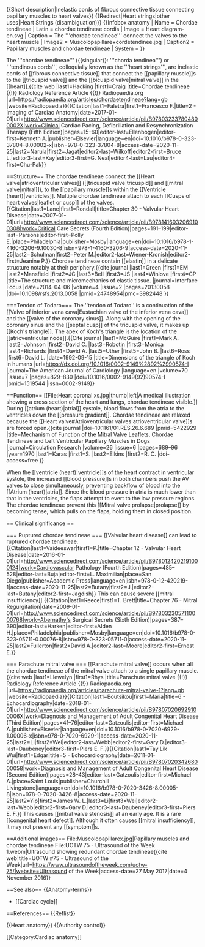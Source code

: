 {{Short description|Inelastic cords of fibrous connective tissue connecting papillary muscles to heart valves}}
{{Redirect|Heart strings|other uses|Heart Strings (disambiguation)}}
{{Infobox anatomy
| Name        = Chordae tendineae
| Latin       = chordae tendineae cordis
| Image       = Heart diagram-en.svg
| Caption     = The '''chordae tendineae''' connect the valves to the heart muscle
| Image2      = Muscolopapillare+cordetendinee.jpg
| Caption2    = Papillary muscles and chordae tendineae
| System      =
}}

The '''chordae tendineae''' ({{singular}}: '''chorda tendinea''') or '''tendinous cords''', colloquially known as the '''heart strings''', are inelastic cords of [[fibrous connective tissue]] that connect the [[papillary muscle]]s to the [[tricuspid valve]] and the [[bicuspid valve|mitral valve]] in the [[heart]].<ref name="Hacking">{{cite web |last1=Hacking |first1=Craig |title=Chordae tendineae {{!}} Radiology Reference Article {{!}} Radiopaedia.org |url=https://radiopaedia.org/articles/chordaetendineae?lang=gb |website=Radiopaedia}}</ref><ref name=":0">{{Citation|last1=Faletra|first1=Francesco F.|title=2 - Imaging of Cardiac Anatomy|date=2017-01-01|url=http://www.sciencedirect.com/science/article/pii/B978032337804800002X|work=Clinical Cardiac Pacing, Defibrillation and Resynchronization Therapy (Fifth Edition)|pages=15–60|editor-last=Ellenbogen|editor-first=Kenneth A.|publisher=Elsevier|language=en|doi=10.1016/b978-0-323-37804-8.00002-x|isbn=978-0-323-37804-8|access-date=2020-11-25|last2=Narula|first2=Jagat|editor2-last=Wilkoff|editor2-first=Bruce L.|editor3-last=Kay|editor3-first=G. Neal|editor4-last=Lau|editor4-first=Chu-Pak}}</ref>

==Structure==
The chordae tendineae connect the [[Heart valve|atrioventricular valves]] ([[tricuspid valve|tricuspid]] and [[mitral valve|mitral]]), to the [[papillary muscle]]s within the [[Ventricle (heart)|ventricles]].<ref name=":0" /> Multiple chordae tendineae attach to each [[Cusps of heart valves|leaflet or cusp]] of the valves.<ref>{{Citation|last1=Lane|first1=Rondall|title=Chapter 30 - Valvular Heart Disease|date=2007-01-01|url=http://www.sciencedirect.com/science/article/pii/B9781416032069100308|work=Critical Care Secrets (Fourth Edition)|pages=191–199|editor-last=Parsons|editor-first=Polly E.|place=Philadelphia|publisher=Mosby|language=en|doi=10.1016/b978-1-4160-3206-9.10030-8|isbn=978-1-4160-3206-9|access-date=2020-11-25|last2=Schulman|first2=Peter M.|editor2-last=Wiener-Kronish|editor2-first=Jeanine P.}}</ref> Chordae tendineae contain [[elastin]] in a delicate structure notably at their periphery.<ref name="Green">{{cite journal |last1=Green |first1=EM |last2=Mansfield |first2=JC |last3=Bell |first3=JS |last4=Winlove |first4=CP |title=The structure and micromechanics of elastic tissue. |journal=Interface Focus |date=2014-04-06 |volume=4 |issue=2 |pages=20130058 |doi=10.1098/rsfs.2013.0058 |pmid=24748954|pmc=3982448 }}</ref>

===Tendon of Todaro===
The ''tendon of Todaro'' is a continuation of the [[Valve of inferior vena cava|Eustachian valve of the inferior vena cava]] and the [[valve of the coronary sinus]]. Along with the opening of the coronary sinus and the [[septal cusp]] of the tricuspid valve, it makes up [[Koch's triangle]]. The apex of Koch's triangle is the location of the [[atrioventricular node]].<ref>{{Cite journal |last1=McGuire |first1=Mark A. |last2=Johnson |first2=David C. |last3=Robotin |first3=Monica |last4=Richards |first4=David A. |last5=Uther |first5=John B. |last6=Ross |first6=David L. |date=1992-09-15 |title=Dimensions of the triangle of Koch in humans |url=https://dx.doi.org/10.1016/0002-9149%2892%2990574-I |journal=The American Journal of Cardiology |language=en |volume=70 |issue=7 |pages=829–830 |doi=10.1016/0002-9149(92)90574-I |pmid=1519544 |issn=0002-9149}}</ref>

==Function==
[[File:Heart coronal xs.jpg|thumb|left|A medical illustration showing a cross section of the heart and lungs, chordae tendineae visible.]]
During [[atrium (heart)|atrial]] systole, blood flows from the atria to the ventricles down the [[pressure gradient]]. Chordae tendineae are relaxed because the [[Heart valve#Atrioventricular valves|atrioventricular valve]]s are forced open.<ref name=mechanism>{{cite journal |doi=10.1161/01.RES.26.6.689 |pmid=5422929 |title=Mechanism of Function of the Mitral Valve Leaflets, Chordae Tendineae and Left Ventricular Papillary Muscles in Dogs |journal=Circulation Research |volume=26 |issue=6 |pages=689–96 |year=1970 |last1=Karas |first1=S. |last2=Elkins |first2=R. C. |doi-access=free }}</ref>

When the [[ventricle (heart)|ventricle]]s of the heart contract in ventricular systole, the increased [[blood pressure]]s in both chambers push the AV valves to close simultaneously, preventing backflow of blood into the [[Atrium (heart)|atria]]. Since the blood pressure in atria is much lower than that in the ventricles, the flaps attempt to evert to the low pressure regions. The chordae tendineae prevent this [[Mitral valve prolapse|prolapse]] by becoming tense, which pulls on the flaps, holding them in closed position.<ref name=mechanism/>

== Clinical significance ==

=== Ruptured chordae tendineae ===
[[Valvular heart disease]] can lead to ruptured chordae tendineae.<ref name=":2">{{Citation|last1=Vaideeswar|first1=P.|title=Chapter 12 - Valvular Heart Disease|date=2016-01-01|url=http://www.sciencedirect.com/science/article/pii/B9780124202191000124|work=Cardiovascular Pathology (Fourth Edition)|pages=485–528|editor-last=Buja|editor-first=L. Maximilian|place=San Diego|publisher=Academic Press|language=en|isbn=978-0-12-420219-1|access-date=2020-11-25|last2=Butany|first2=J.|editor2-last=Butany|editor2-first=Jagdish}}</ref> This can cause severe [[mitral insufficiency]].<ref name=":2" /><ref>{{Citation|last1=Reece|first1=T. Brett|title=Chapter 76 - Mitral Regurgitation|date=2009-01-01|url=http://www.sciencedirect.com/science/article/pii/B9780323057110000768|work=Abernathy's Surgical Secrets (Sixth Edition)|pages=387–390|editor-last=Harken|editor-first=Alden H.|place=Philadelphia|publisher=Mosby|language=en|doi=10.1016/b978-0-323-05711-0.00076-8|isbn=978-0-323-05711-0|access-date=2020-11-25|last2=Fullerton|first2=David A.|editor2-last=Moore|editor2-first=Ernest E.}}</ref>

=== Parachute mitral valve ===
[[Parachute mitral valve]] occurs when all the chordae tendineae of the mitral valve attach to a single papillary muscle.<ref name="Llewelyn">{{cite web |last1=Llewelyn |first1=Rhys |title=Parachute mitral valve {{!}} Radiology Reference Article {{!}} Radiopaedia.org |url=https://radiopaedia.org/articles/parachute-mitral-valve-1?lang=gb |website=Radiopaedia}}</ref><ref name=":1">{{Citation|last1=Boutsikou|first1=Maria|title=6 - Echocardiography|date=2018-01-01|url=http://www.sciencedirect.com/science/article/pii/B978070206929100006X|work=Diagnosis and Management of Adult Congenital Heart Disease (Third Edition)|pages=41–76|editor-last=Gatzoulis|editor-first=Michael A.|publisher=Elsevier|language=en|doi=10.1016/b978-0-7020-6929-1.00006-x|isbn=978-0-7020-6929-1|access-date=2020-11-25|last2=Li|first2=Wei|editor2-last=Webb|editor2-first=Gary D.|editor3-last=Daubeney|editor3-first=Piers E. F.}}</ref><ref name=":3">{{Citation|last1=Tay Lik Wui|first1=Edgar|title=5 - Echocardiography|date=2011-01-01|url=http://www.sciencedirect.com/science/article/pii/B9780702034268000058|work=Diagnosis and Management of Adult Congenital Heart Disease (Second Edition)|pages=28–43|editor-last=Gatzoulis|editor-first=Michael A.|place=Saint Louis|publisher=Churchill Livingstone|language=en|doi=10.1016/b978-0-7020-3426-8.00005-8|isbn=978-0-7020-3426-8|access-date=2020-11-25|last2=Yip|first2=James W. L.|last3=Li|first3=Wei|editor2-last=Webb|editor2-first=Gary D.|editor3-last=Daubeney|editor3-first=Piers E. F.}}</ref> This causes [[mitral valve stenosis]] at an early age.<ref name=":1" /> It is a rare [[congenital heart defect]].<ref name=":3" /> Although it often causes [[mitral insufficiency]], it may not present any [[symptom]]s.<ref name=":1" />

==Additional images==
<gallery>
File:Muscolopapillarex.jpg|Papillary muscles and chordae tendineae
File:UOTW 75 - Ultrasound of the Week 1.webm|Ultrasound showing redundant chordae tendineae<ref>{{cite web|title=UOTW #75 - Ultrasound of the Week|url=https://www.ultrasoundoftheweek.com/uotw-75/|website=Ultrasound of the Week|access-date=27 May 2017|date=4 November 2016}}</ref>
</gallery>

==See also==
{{Anatomy-terms}}
* [[Cardiac cycle]]

==References==
{{Reflist}}

{{Heart anatomy}}
{{Authority control}}

[[Category:Cardiac anatomy]]